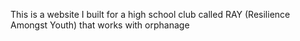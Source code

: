 This is a website I built for a high school club called RAY (Resilience Amongst Youth) that works with orphanage
